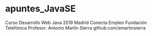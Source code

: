 # apuntes_JavaSE
Curso Desarrollo Web Java 2019
Madrid
Conecta Empleo
Fundación Telefónica
Profesor: Antonio Martín Sierra
github.com/amartinsierra
